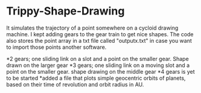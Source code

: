 # Trippy-Shape-Drawing
It simulates the trajectory of a point somewhere on a cycloid drawing machine. I kept adding gears to the gear train to get nice shapes. The code also stores the point array in a txt file called "outputx.txt" in case you want to import those points another software.



*2 gears; one sliding link on a slot and a point on the smaller gear. Shape drawn on the larger gear
*3 gears; one sliding link on a moving slot and a point on the smaller gear. shape drawing on the middle gear
*4 gears is yet to be started
*added a file that plots simple geocentric orbits of planets, based on their time of revolution and orbit radius in AU.
